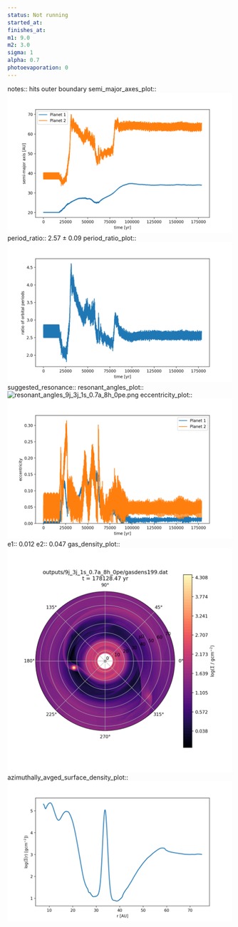 ```yaml
---
status: Not running
started_at:
finishes_at:
m1: 9.0
m2: 3.0
sigma: 1
alpha: 0.7
photoevaporation: 0
---
```


notes:: hits outer boundary
semi_major_axes_plot:: ![semi_major_axes_9j_3j_1s_0.7a_8h_0pe.png](plots/semi_major_axes/semi_major_axes_9j_3j_1s_0.7a_8h_0pe.png)
period_ratio:: 2.57 ± 0.09
period_ratio_plot:: ![period_ratio_9j_3j_1s_0.7a_8h_0pe.png](plots/period_ratio/period_ratio_9j_3j_1s_0.7a_8h_0pe.png)
suggested_resonance:: 
resonant_angles_plot:: ![resonant_angles_9j_3j_1s_0.7a_8h_0pe.png](plots/resonant_angles/resonant_angles_9j_3j_1s_0.7a_8h_0pe.png)
eccentricity_plot:: ![eccentricity_9j_3j_1s_0.7a_8h_0pe.png](plots/eccentricity/eccentricity_9j_3j_1s_0.7a_8h_0pe.png)
e1:: 0.012
e2:: 0.047
gas_density_plot:: ![gas_density_9j_3j_1s_0.7a_8h_0pe.png](plots/gas_density/gas_density_9j_3j_1s_0.7a_8h_0pe.png)
azimuthally_avged_surface_density_plot:: ![azimuthally_avged_surface_density_9j_3j_1s_0.7a_8h_0pe.png](plots/azimuthally_avged_surface_density/azimuthally_avged_surface_density_9j_3j_1s_0.7a_8h_0pe.png)
